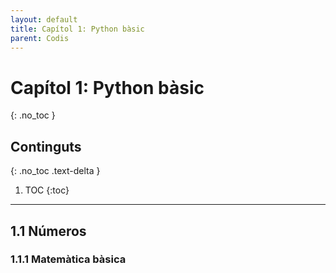 ```yaml
---
layout: default
title: Capítol 1: Python bàsic
parent: Codis
---
```


# **Capítol 1: Python bàsic**
{: .no_toc }

## Continguts
{: .no_toc .text-delta }

1. TOC
{:toc}

---

## 1.1 Números

### 1.1.1 Matemàtica bàsica
